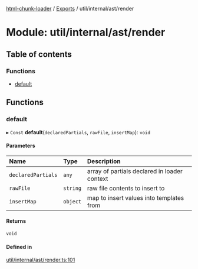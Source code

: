 [html-chunk-loader](../README.md) / [Exports](../modules.md) / util/internal/ast/render

# Module: util/internal/ast/render

## Table of contents

### Functions

- [default](util_internal_ast_render.md#default)

## Functions

### default

▸ `Const` **default**(`declaredPartials`, `rawFile`, `insertMap`): `void`

#### Parameters

| Name | Type | Description |
| :------ | :------ | :------ |
| `declaredPartials` | `any` | array of partials declared in loader context |
| `rawFile` | `string` | raw file contents to insert to |
| `insertMap` | `object` | map to insert values into templates from |

#### Returns

`void`

#### Defined in

[util/internal/ast/render.ts:101](https://github.com/abschill/html-chunk-loader/blob/9c82be0/lib/v1/util/internal/ast/render.ts#L101)
